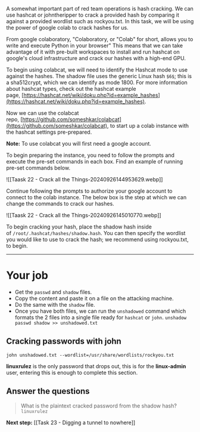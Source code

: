 A somewhat important part of red team operations is hash cracking. We can use hashcat or johntheripper to crack a provided hash by comparing it against a provided wordlist such as rockyou.txt. In this task, we will be using the power of google colab to crack hashes for us.  

From google colaboratory, "Colaboratory, or "Colab" for short, allows you to write and execute Python in your browser" This means that we can take advantage of it with pre-built workspaces to install and run hashcat on google's cloud infrastructure and crack our hashes with a high-end GPU.  

To begin using colabcat, we will need to identify the Hashcat mode to use against the hashes. The shadow file uses the generic Linux hash `$6$`; this is a sha512crypt, which we can identify as mode 1800. For more information about hashcat types, check out the hashcat example page, [https://hashcat.net/wiki/doku.php?id=example_hashes](https://hashcat.net/wiki/doku.php?id=example_hashes).  

Now we can use the colabcat repo, [https://github.com/someshkar/colabcat](https://github.com/someshkar/colabcat), to start up a colab instance with the hashcat settings pre-prepared.  

**Note:** To use colabcat you will first need a google account.  

To begin preparing the instance, you need to follow the prompts and execute the pre-set commands in each box. Find an example of running pre-set commands below.

![[Taask 22 - Crack all the Things-20240926144953629.webp]]

Continue following the prompts to authorize your google account to connect to the colab instance. The below box is the step at which we can change the commands to crack our hashes.  

![[Taask 22 - Crack all the Things-20240926145010770.webp]]

To begin cracking your hash, place the shadow hash inside of `/root/.hashcat/hashes/shadow.hash`. You can then specify the wordlist you would like to use to crack the hash; we recommend using rockyou.txt, to begin.


---

# Your job

- Get the `passwd` and `shadow` files.
- Copy the content and paste it on a file on the attacking machine.
- Do the same with the `shadow` file.
- Once you have both files, we can run the `unshadowed` command which formats the 2 files into a single file ready for `hashcat` or `john`.
	`unshadow passwd shadow >> unshadowed.txt`

## Cracking passwords with john

`john unshadowed.txt --wordlist=/usr/share/wordlists/rockyou.txt`

**linuxrulez** is the only password that drops out, this is for the **linux-admin** user, entering this is enough to complete this section.

## Answer the questions

> What is the plaintext cracked password from the shadow hash? `linuxrulez`

**Next step:** [[Task 23 - Digging a tunnel to nowhere]]
